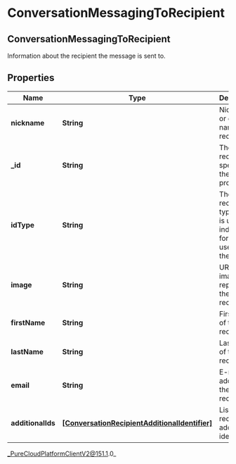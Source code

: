 # ConversationMessagingToRecipient

## ConversationMessagingToRecipient
Information about the recipient the message is sent to.

## Properties

|Name | Type | Description | Notes|
|------------ | ------------- | ------------- | -------------|
| **nickname** | **String** | Nickname or display name of the recipient. | [optional] |
| **_id** | **String** | The recipient ID specific to the provider. | |
| **idType** | **String** | The recipient ID type. This is used to indicate the format used for the ID. | [optional] |
| **image** | **String** | URL of an image that represents the recipient. | [optional] |
| **firstName** | **String** | First name of the recipient. | [optional] |
| **lastName** | **String** | Last name of the recipient. | [optional] |
| **email** | **String** | E-mail address of the recipient. | [optional] |
| **additionalIds** | [**[ConversationRecipientAdditionalIdentifier]**](ConversationRecipientAdditionalIdentifier) | List of recipient additional identifiers | [optional] |



_PureCloudPlatformClientV2@151.1.0_
